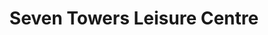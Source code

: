 ---
title: "Seven Towers Leisure Centre"
address: "Trostan Avenue, Ballymena, Co. Antrim BT43 7BL"
tel: "028 2556 8159"
county: "Antrim"
category: "Swimming Pools"
type: "Content"
lat: "054.8625160000"
lng: "-006.2696740000"
---